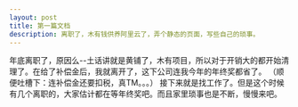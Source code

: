 ```yaml
---
layout: post
title: 第一篇文档
description: 离职了，木有钱供养阿里云了，弄个静态的页面，写些自己的琐事。
---
```

年底离职了，原因么--土话讲就是黄铺了，木有项目，所以对于开销大的都开始清理了。在给了补偿金后，我就离开了，这下公司连我今年的年终奖都省了。
（顺便吐槽下：连补偿金还要扣税，真TM。。。）
接下来就是找工作了。但是这个时候有几个离职的，大家估计都在等年终奖吧。而且家里琐事也是不断，慢慢来吧。
